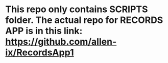 # This repo only contains SCRIPTS folder. The actual repo for RECORDS APP is in this link: https://github.com/allen-ix/RecordsApp1